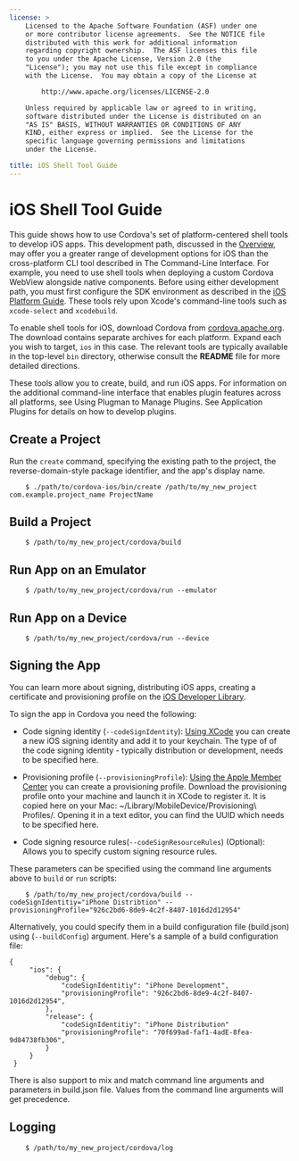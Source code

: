 ```yaml
---
license: >
    Licensed to the Apache Software Foundation (ASF) under one
    or more contributor license agreements.  See the NOTICE file
    distributed with this work for additional information
    regarding copyright ownership.  The ASF licenses this file
    to you under the Apache License, Version 2.0 (the
    "License"); you may not use this file except in compliance
    with the License.  You may obtain a copy of the License at

        http://www.apache.org/licenses/LICENSE-2.0

    Unless required by applicable law or agreed to in writing,
    software distributed under the License is distributed on an
    "AS IS" BASIS, WITHOUT WARRANTIES OR CONDITIONS OF ANY
    KIND, either express or implied.  See the License for the
    specific language governing permissions and limitations
    under the License.

title: iOS Shell Tool Guide
---
```


# iOS Shell Tool Guide

This guide shows how to use Cordova's set of platform-centered shell
tools to develop iOS apps. This development path, discussed in the
[Overview](../../overview/index.html), may offer you a greater range of development options for iOS
than the cross-platform CLI tool described in The Command-Line
Interface.  For example, you need to use shell tools when deploying a
custom Cordova WebView alongside native components. Before using
either development path, you must first configure the SDK environment
as described in the [iOS Platform Guide](index.html).  These tools rely upon
Xcode's command-line tools such as `xcode-select` and `xcodebuild`.

To enable shell tools for iOS, download Cordova from
[cordova.apache.org](http://cordova.apache.org). The download contains
separate archives for each platform. Expand each you wish to target,
`ios` in this case. The relevant tools are typically available in the
top-level `bin` directory, otherwise consult the __README__ file for
more detailed directions.

These tools allow you to create, build, and run iOS apps.  For
information on the additional command-line interface that enables
plugin features across all platforms, see Using Plugman to Manage
Plugins. See Application Plugins for details on how to develop
plugins.

## Create a Project

Run the `create` command, specifying the existing path to the project,
the reverse-domain-style package identifier, and the app's display
name.

        $ ./path/to/cordova-ios/bin/create /path/to/my_new_project com.example.project_name ProjectName

## Build a Project

        $ /path/to/my_new_project/cordova/build

## Run App on an Emulator

        $ /path/to/my_new_project/cordova/run --emulator

## Run App on a Device

        $ /path/to/my_new_project/cordova/run --device

## Signing the App

You can learn more about signing, distributing iOS apps, creating a certificate and provisioning profile on the [iOS Developer Library](https://developer.apple.com/library/ios/documentation/IDEs/Conceptual/AppDistributionGuide/ConfiguringYourApp/ConfiguringYourApp.html).

To sign the app in Cordova you need the following:
* Code signing identity (`--codeSignIdentity`): [Using XCode](https://developer.apple.com/library/ios/documentation/IDEs/Conceptual/AppDistributionGuide/MaintainingCertificates/MaintainingCertificates.html#//apple_ref/doc/uid/TP40012582-CH31-SW6) you can create a new iOS signing identity and add it to your keychain. The type of of the code signing identity - typically distribution or development, needs to be specified here.

* Provisioning profile (`--provisioningProfile`):  [Using the Apple Member Center](https://developer.apple.com/library/ios/documentation/IDEs/Conceptual/AppDistributionGuide/MaintainingProfiles/MaintainingProfiles.html#//apple_ref/doc/uid/TP40012582-CH30-SW61) you can create a provisioning profile. Download the provisioning profile onto your machine and launch it in XCode to register it. It is copied here on your Mac: ~/Library/MobileDevice/Provisioning\ Profiles/. Opening it in a text editor, you can find the UUID which needs to be specified here.

* Code signing resource rules(`--codeSignResourceRules`) (Optional): Allows you to specify custom signing resource rules.

These parameters can be specified using the command line arguments above to `build` or `run` scripts:

        $ /path/to/my_new_project/cordova/build --codeSignIdentitiy="iPhone Distribtion" --provisioningProfile="926c2bd6-8de9-4c2f-8407-1016d2d12954" 

Alternatively, you could specify them in a build configuration file (build.json) using (`--buildConfig`) argument. Here's a sample of a build configuration file:

    {
         "ios": {
             "debug": {
                 "codeSignIdentitiy": "iPhone Development",
                 "provisioningProfile": "926c2bd6-8de9-4c2f-8407-1016d2d12954",
             },
             "release": {
                 "codeSignIdentitiy": "iPhone Distribution"
                 "provisioningProfile": "70f699ad-faf1-4adE-8fea-9d84738fb306",
             }
         }
     }

There is also support to mix and match command line arguments and parameters in build.json file. Values from the command line arguments will get precedence. 

## Logging

        $ /path/to/my_new_project/cordova/log

